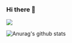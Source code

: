 ### Hi there 👋
<a href="https://github.com/williamtrindade/williamtrindade">
  <img align="center" src="https://github-readme-stats.vercel.app/api/top-langs/?username=williamtrindade&hide=java,html&title_color=ffffff&text_color=c9cacc&icon_color=2bbc8a&bg_color=1d1f21" />
</a>

![Anurag's github stats](https://github-readme-stats.vercel.app/api?username=williamtrindade&show_icons=true&theme=radical)
